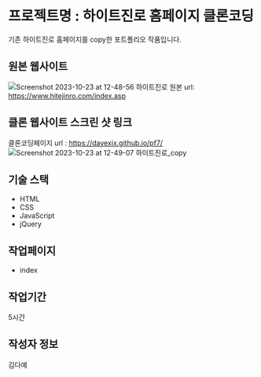 # 프로젝트명 : 하이트진로 홈페이지 클론코딩
기존 하이트진로 홈페이지를 copy한 포트폴리오 작품입니다.

## 원본 웹사이트
![Screenshot 2023-10-23 at 12-48-56 하이트진로](https://github.com/dayexix/pf7/assets/142555220/605bf858-334e-4aaa-8eaf-37eb9f5ab0eb)
원본 url: https://www.hitejinro.com/index.asp

## 클론 웹사이트 스크린 샷 링크
클론코딩페이지 url : https://dayexix.github.io/pf7/
![Screenshot 2023-10-23 at 12-49-07 하이트진로_copy](https://github.com/dayexix/pf7/assets/142555220/0d08368b-4788-4465-be56-2096f41bf44e)

## 기술 스택
- HTML
- CSS
- JavaScript
- jQuery

## 작업페이지
- index

## 작업기간
5시간

## 작성자 정보
김다예
